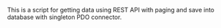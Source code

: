 This is a script for getting data using REST API with paging and save into database with singleton PDO connector.